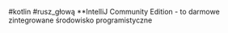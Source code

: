 #kotlin #rusz_głową 
**IntelliJ Community Edition - to darmowe zintegrowane środowisko programistyczne 






